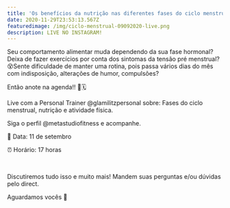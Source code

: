 ```yaml
---
title: 'Os benefícios da nutrição nas diferentes fases do ciclo menstrual '
date: 2020-11-29T23:53:13.567Z
featuredimage: /img/ciclo-menstrual-09092020-live.png
description: LIVE NO INSTAGRAM!
---
```

Seu comportamento alimentar muda dependendo da sua fase hormonal? Deixa de fazer exercícios por conta dos sintomas da tensão pré menstrual?😵Sente dificuldade de manter uma rotina, pois passa vários dias do mês com indisposição, alterações de humor, compulsões?

Então anote na agenda!! 🥳🗓

Live com a Personal Trainer @glamilitzpersonal sobre: Fases do ciclo menstrual, nutrição e atividade física.

Siga o perfil @metastudiofitness e acompanhe.

📅 Data: 11 de setembro

⏰ Horário: 17 horas

⠀

Discutiremos tudo isso e muito mais! Mandem suas perguntas e/ou dúvidas pelo direct.

Aguardamos vocês 🌻
